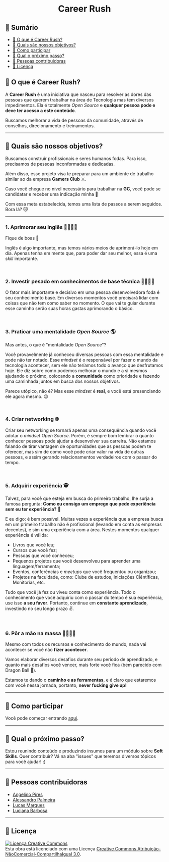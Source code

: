 # <p style="text-align: center; margin-bottom: 0;">Career Rush</p>

## 📝 Sumário

- [🏃‍ O que é Career Rush?](#careerrush)
- [🎯 Quais são nossos objetivos?](#objetivos)
- [📜 Como participar](#participar)
- [🤔 Qual o próximo passo?](#proximospassos)
- [ 👥 Pessoas contribuidoras](#contribuidoras)
- [📰 Licença](#licenca)

## <a name="careerrush">🏃‍ O que é Career Rush?</a>

A **Career Rush** é uma iniciativa que nasceu para resolver as dores das pessoas que querem trabalhar na área de Tecnologia mas tem diversos impedimentos. Ela é totalmente _Open Source_ e **qualquer pessoa pode e deve ter acesso a este conteúdo**.

Buscamos melhorar a vida de pessoas da comunidade, através de conselhos, direcionamento e treinamentos.

---

## <a name="objetivos">🎯 Quais são nossos objetivos?</a>

Buscamos construir profissionais e seres humanos fodas. Para isso, precisamos de pessoas inconformadas e dedicadas.

Além disso, esse projeto visa te preparar para um ambiente de trabalho similar ao da empresa **Gamers Club** ⚔.

Caso você chegue no nível necessário para trabalhar na **GC**, você pode se candidatar e receber uma indicação minha 👊

Com essa meta estabelecida, temos uma lista de passos a serem seguidos. Bora lá? 😼

---

### 1. Aprimorar seu Inglês 👩‍🏫👨‍🏫

Fique de boas 🤙

Inglês é algo importante, mas temos vários meios de aprimorá-lo hoje em dia. Apenas tenha em mente que, para poder dar seu melhor, essa é uma _skill_ importante.

<br>

### 2. Investir pesado em conhecimentos de base técnica 👩‍💻👨‍💻

O fator mais importante e decisivo em uma pessoa desenvolvedora foda é seu conhecimento base. Em diversos momentos você precisará lidar com coisas que não tem como saber no momento. O que vai te guiar durante esse caminho serão suas horas gastas aprimorando o básico.

<br>

### 3. Praticar uma mentalidade _Open Source_ 🌎

Mas antes, o que é "mentalidade _Open Source_"?

Você provavelmente já conheceu diversas pessoas com essa mentalidade e pode não ter notado. Esse _mindset_ é o responsável por fazer o mundo da tecnologia acontecer, sem ele não teríamos todo o avanço que desfrutamos hoje. Ele diz sobre como podemos melhorar o mundo e a si mesmos ajudando o próximo, colocando a **comunidade** como prioridade e fazendo uma caminhada juntos em busca dos nossos objetivos.

Parece utópico, não é? Mas esse _mindset_ é **real**, e você está presenciando ele agora mesmo. 😉

<br>

### 4. Criar networking 🌐

Criar seu networking se tornará apenas uma consequência quando você adotar o _mindset Open Source_. Porém, é sempre bom lembrar o quanto conhecer pessoas pode ajudar a desenvolver sua carreira. Não estamos falando de tirar vantagem de oportunidades que as pessoas podem te oferecer, mas sim de como você pode criar valor na vida de outras pessoas, e assim gerando relacionamentos verdadeiros com o passar do tempo.

<br>

### 5. Adquirir experiência 🕵️‍

Talvez, para você que esteja em busca do primeiro trabalho, lhe surja a famosa pergunta: **Como eu consigo um emprego que pede experiência sem eu ter experiência?** 🤔

E eu digo: é bem possível. Muitas vezes a experiência que a empresa busca em um primeiro trabalho não é profissional (levando em conta as empresas decentes), e sim uma experiência com a área. Nestes momentos qualquer experiência é válida:

- Livros que você leu;
- Cursos que você fez;
- Pessoas que você conheceu;
- Pequenos projetos que você desenvolveu para aprender uma linguagem/ferramenta;
- Eventos, conferências e _meetups_ que você frequentou ou organizou;
- Projetos na faculdade, como: Clube de estudos, Iniciações Ciêntíficas, Monitorias, etc.

Tudo que você já fez ou viveu conta como experiência. Todo o conhecimento que você adquiriu com o passar do tempo é sua experiência, use isso **a seu favor**. Portanto, continue em **constante aprendizado**, investindo no seu longo prazo ✌️.

<br>

### 6. Pôr a mão na massa 👩‍🍳👨‍🍳

Mesmo com todos os recursos e conhecimento do mundo, nada vai acontecer se você não **fizer acontecer**.

Vamos elaborar diversos desafios durante seu período de aprendizado, e quanto mais desafios você vencer, mais forte você fica (bem parecido com Dragon Ball 🤔).

Estamos te dando o **caminho e as ferramentas**, e é claro que estaremos com você nessa jornada, portanto, **never fucking give up!**

---

## <a name="participar">📜 Como participar</a>

Você pode começar entrando [aqui](http://bit.ly/2TQZMig).

---

## <a name="proximospassos">🤔 Qual o próximo passo? </a>

Estou reunindo conteúdo e produzindo insumos para um módulo sobre **Soft Skills**. Quer contribuir? Vá na aba "issues" que teremos diversos tópicos para você ajudar! :)

---

## <a name="contribuidoras">👥 Pessoas contribuidoras</a>

- [Angelino Pires](@angelinopires)
- [Alessandro Palmeira](@rulojuka)
- [Lucas Marques](@LucasKauz)
- [Luciana Barbosa](@lucianahb)

---

## <a name="Licença">📰 Licença</a>

<a rel="license" href="http://creativecommons.org/licenses/by-nc-sa/3.0/"><img alt="Licença Creative Commons" style="border-width:0" src="https://i.creativecommons.org/l/by-nc-sa/3.0/88x31.png" /></a><br />Esta obra está licenciado com uma Licença <a rel="license" href="http://creativecommons.org/licenses/by-nc-sa/3.0/">Creative Commons Atribuição-NãoComercial-CompartilhaIgual 3.0</a>.
